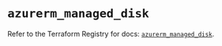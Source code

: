 # `azurerm_managed_disk`

Refer to the Terraform Registry for docs: [`azurerm_managed_disk`](https://registry.terraform.io/providers/hashicorp/azurerm/3.87.0/docs/resources/managed_disk).
